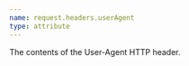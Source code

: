 ```yaml
---
name: request.headers.userAgent
type: attribute
---
```


The contents of the User-Agent HTTP header.